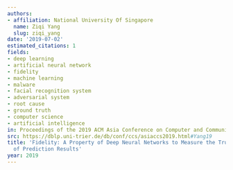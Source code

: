 ```yaml
---
authors:
- affiliation: National University Of Singapore
  name: Ziqi Yang
  slug: ziqi_yang
date: '2019-07-02'
estimated_citations: 1
fields:
- deep learning
- artificial neural network
- fidelity
- machine learning
- malware
- facial recognition system
- adversarial system
- root cause
- ground truth
- computer science
- artificial intelligence
in: Proceedings of the 2019 ACM Asia Conference on Computer and Communications Security
src: https://dblp.uni-trier.de/db/conf/ccs/asiaccs2019.html#Yang19
title: 'Fidelity: A Property of Deep Neural Networks to Measure the Trustworthiness
  of Prediction Results'
year: 2019
---
```

